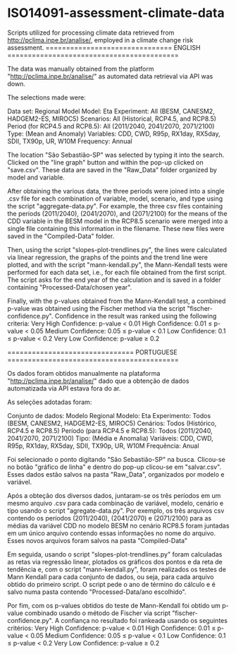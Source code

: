 # ISO14091-assessment-climate-data
Scripts utilized for processing climate data retrieved from http://pclima.inpe.br/analise/, employed in a climate change risk assessment.
=============================== ENGLISH ==========================================

The data was manually obtained from the platform "http://pclima.inpe.br/analise/" as automated data retrieval via API was down.

The selections made were:

Data set: Regional Model
Model: Eta
Experiment: All (BESM, CANESM2, HADGEM2-ES, MIROC5)
Scenarios: All (Historical, RCP4.5, and RCP8.5)
Period (for RCP4.5 and RCP8.5): All (2011/2040, 2041/2070, 2071/2100)
Type: (Mean and Anomaly)
Variables: CDD, CWD, R95p, RX1day, RX5day, SDII, TX90p, UR, W10M
Frequency: Annual

The location "São Sebastião-SP" was selected by typing it into the search.
Clicked on the "line graph" button and within the pop-up clicked on "save.csv". These data are saved in the "Raw_Data" folder organized by model and variable.

After obtaining the various data, the three periods were joined into a single .csv file for each combination of variable, model, scenario, and type using the script "aggregate-data.py". For example, the three csv files containing the periods (2011/2040), (2041/2070), and (2071/2100) for the means of the CDD variable in the BESM model in the RCP8.5 scenario were merged into a single file containing this information in the filename. These new files were saved in the "Compiled-Data" folder.

Then, using the script "slopes-plot-trendlines.py", the lines were calculated via linear regression, the graphs of the points and the trend line were plotted, and with the script "mann-kendall.py", the Mann-Kendall tests were performed for each data set, i.e., for each file obtained from the first script. The script asks for the end year of the calculation and is saved in a folder containing "Processed-Data/chosen year".

Finally, with the p-values obtained from the Mann-Kendall test, a combined p-value was obtained using the Fischer method via the script "fischer-confidence.py". Confidence in the result was ranked using the following criteria:
Very High Confidence: p-value < 0.01
High Confidence: 0.01 ≤ p-value < 0.05
Medium Confidence: 0.05 ≤ p-value < 0.1
Low Confidence: 0.1 ≤ p-value < 0.2
Very Low Confidence: p-value ≥ 0.2


=============================== PORTUGUESE ==========================================

Os dados foram obtidos manualmente na plataforma "http://pclima.inpe.br/analise/" dado que a obtenção de dados automatizada via API estava fora do ar.

As seleções adotadas foram:

Conjunto de dados: Modelo Regional
Modelo: Eta
Experimento: Todos (BESM, CANESM2, HADGEM2-ES, MIROC5)
Cenários: Todos (Histórico, RCP4.5 e RCP8.5)
Período (para RCP4.5 e RCP8.5): Todos (2011/2040, 2041/2070, 2071/2100)
Tipo: (Média e Anomalia)
Variáveis: CDD, CWD, R95p, RX1day, RX5day, SDII, TX90p, UR, W10M
Frequência: Anual

Foi selecionado o ponto digitando "São Sebastião-SP" na busca.
Clicou-se no botão "gráfico de linha" e dentro do pop-up clicou-se em "salvar.csv". Esses dados estão salvos na pasta "Raw_Data", organizados por modelo e variável.

Após a obteção dos diversos dados, juntaram-se os três períodos em um mesmo arquivo .csv para cada combinação de variável, modelo, cenário e tipo usando o script "agregate-data.py". Por exemplo, os três arquivos csv contendo os períodos (2011/2040), (2041/2070) e (2071/2100) para as médias da variável CDD no modelo BESM no cenário RCP8.5 foram juntadas em um único arquivo contendo essas informações no nome do arquivo. Esses novos arquivos foram salvos na pasta "Compiled-Data"

Em seguida, usando o script "slopes-plot-trendlines.py" foram calculadas as retas via regressão linear, plotados os gráficos dos pontos e da reta de tendência e, com o script "mann-kendall.py", foram realizados os testes de Mann Kendall para cada conjunto de dados, ou seja, para cada arquivo obtido do primeiro script. O script pede o ano de término do cálculo e é salvo numa pasta contendo "Processed-Data/ano escolhido".

Por fim, com os p-values obtidos do teste de Mann-Kendall foi obtido um p-value combinado usando o método de Fischer via script "fischer-confidence.py". A confiança no resultado foi rankeada usando os seguintes critérios:
Very High Confidence: p-value < 0.01
High Confidence: 0.01 ≤ p-value < 0.05
Medium Confidence: 0.05 ≤ p-value < 0.1
Low Confidence: 0.1 ≤ p-value < 0.2
Very Low Confidence: p-value ≥ 0.2
